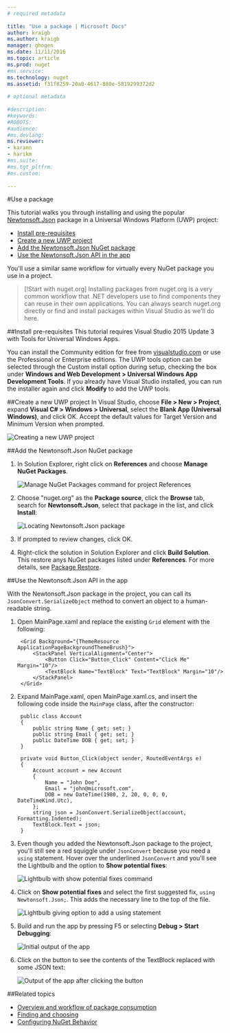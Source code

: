 ```yaml
--- 
# required metadata 
 
title: "Use a package | Microsoft Docs"
author: kraigb 
ms.author: kraigb 
manager: ghogen 
ms.date: 11/11/2016 
ms.topic: article 
ms.prod: nuget 
#ms.service: 
ms.technology: nuget 
ms.assetid: f31f8259-20a8-4617-880e-5819299372d2
 
# optional metadata 
 
#description: 
#keywords: 
#ROBOTS: 
#audience: 
#ms.devlang: 
ms.reviewer:  
- karann 
- harikm 
#ms.suite:  
#ms.tgt_pltfrm: 
#ms.custom: 
 
--- 
```



#Use a package

This tutorial walks you through installing and using the popular [Newtonsoft.Json](https://www.nuget.org/packages/Newtonsoft.Json/) package in a Universal Windows Platform (UWP) project:

- [Install pre-requisites](#install-pre-requisites)
- [Create a new UWP project](#create-a-new-uwp-project)
- [Add the Newtonsoft.Json NuGet package](#add-the-newtonsoftjson-nuget-package)
- [Use the Newtonsoft.Json API in the app](#use-the-newtonsoftjson-api-in-the-app)

You'll use a similar same workflow for virtually every NuGet package you use in a project.

> [!Start with nuget.org]
> Installing packages from nuget.org is a very common workflow that .NET developers use to find components they can reuse in their own applications. You can always search nuget.org directly or find and install packages within Visual Studio as we'll do here.

##Install pre-requisites
This tutorial requires Visual Studio 2015 Update 3 with Tools for Universal Windows Apps. 

You can install the Community edition for free from [visualstudio.com](https://www.visualstudio.com/) or use the Professional or Enterprise editions. The UWP tools option can be selected through the Custom install option during setup, checking the box under **Windows and Web Development > Universal Windows App Development Tools**. If you already have Visual Studio installed, you can run the installer again and click **Modify** to add the UWP tools.


##Create a new UWP project
In Visual Studio, choose **File > New > Project**, expand **Visual C# > Windows > Universal**, select the **Blank App (Universal Windows)**, and click OK. Accept the default values for Target Version and Minimum Version when prompted.

![Creating a new UWP project](media/QS_Use-01-NewProject.png)


##Add the Newtonsoft.Json NuGet package

1. In Solution Explorer, right click on **References** and choose **Manage NuGet Packages**.

	![Manage NuGet Packages command for project References](media/QS_Use-02-ManageNuGetPackages.png)

2. Choose "nuget.org" as the **Package source**, click the **Browse** tab, search for **Newtonsoft.Json**, select that package in the list, and click **Install**:

	![Locating Newtonsoft.Json package](media/QS_Use-03-NewtonsoftJson.png)

3. If prompted to review changes, click OK.

4. Right-click the solution in Solution Explorer and click **Build Solution**. This restore anys NuGet packages listed under **References**. For more details, see [Package Restore](../consume-packages/package-restore.md).



##Use the Newtonsoft.Json API in the app

With the Newtonsoft.Json package in the project, you can call its `JsonConvert.SerializeObject` method to convert an object to a human-readable string.

1. Open MainPage.xaml and replace the existing `Grid` element with the following:
		
		<Grid Background="{ThemeResource ApplicationPageBackgroundThemeBrush}">
		    <StackPanel VerticalAlignment="Center">
		        <Button Click="Button_Click" Content="Click Me" Margin="10"/>
		        <TextBlock Name="TextBlock" Text="TextBlock" Margin="10"/>
		    </StackPanel>
		</Grid>	

2. Expand MainPage.xaml, open MainPage.xaml.cs, and insert the following code inside the `MainPage` class, after the constructor:
		
	    public class Account
	    {
	        public string Name { get; set; }
	        public string Email { get; set; }
	        public DateTime DOB { get; set; }
	    }
	
	    private void Button_Click(object sender, RoutedEventArgs e)
	    {
	        Account account = new Account
	        {
	            Name = "John Doe",
	            Email = "john@microsoft.com",
	            DOB = new DateTime(1980, 2, 20, 0, 0, 0, DateTimeKind.Utc),
	        };
	        string json = JsonConvert.SerializeObject(account, Formatting.Indented);
	        TextBlock.Text = json;
	    }

3. Even though you added the Newtonsoft.Json package to the project, you'll still see a red squiggle under `JsonConvert` because you need a `using` statement. Hover over the underlined `JsonConvert` and you'll see the Lightbulb and the option to **Show potential fixes**:

    ![Lightbulb with show potential fixes command](media/QS_Use-04-ShowPotentialFixes.png)


4. Click on **Show potential fixes** and select the first suggested fix, `using Newtonsoft.Json;`. This adds the necessary line to the top of the file.

	![Lightbulb giving option to add a using statement](media/QS_Use-05-AddUsing.png)

5. Build and run the app by pressing F5 or selecting **Debug > Start Debugging**:

	![Initial output of the app](media/QS_Use-06-AppStart.png)

6. Click on the button to see the contents of the TextBlock replaced with some JSON text:

	![Output of the app after clicking the button](media/QS_Use-07-AppEnd.png)



##Related topics
* [Overview and workflow of package consumption](../consume-packages/overview-and-workflow.md)
* [Finding and choosing](../consume-packages/finding-and-choosing-packages.md)
* [Configuring NuGet Behavior](../consume-packages/configuring-nuget-behavior.md)
